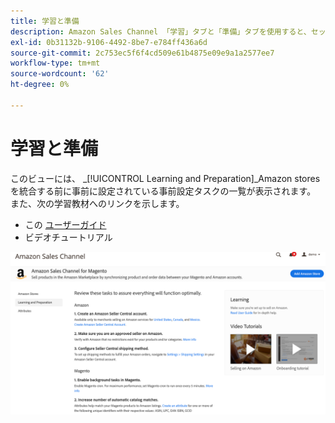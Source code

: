 ```yaml
---
title: 学習と準備
description: Amazon Sales Channel 「学習」タブと「準備」タブを使用すると、セットアップタスクと情報リソースのリストに簡単にアクセスできます。
exl-id: 0b31132b-9106-4492-8be7-e784ff436a6d
source-git-commit: 2c753ec5f6f4cd509e61b4875e09e9a1a2577ee7
workflow-type: tm+mt
source-wordcount: '62'
ht-degree: 0%

---
```


# 学習と準備

このビューには、 _[!UICONTROL Learning and Preparation]_Amazon stores を統合する前に事前に設定されている事前設定タスクの一覧が表示されます。 また、次の学習教材へのリンクを示します。

- この [ ユーザーガイド](./overview.md)
- ビデオチュートリアル

![学習ビューと準備ビュー](assets/learning-preparation.png)
